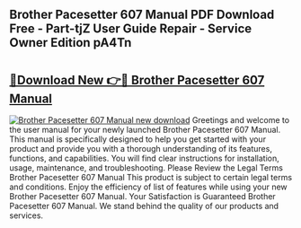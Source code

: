 ## Brother Pacesetter 607 Manual PDF Download Free - Part-tjZ User Guide Repair - Service Owner Edition pA4Tn

# <h2><a href="http://cf10256.oget.top/?id=Brother+Pacesetter+607+Manual">🔗Download New 👉🔴 Brother Pacesetter 607 Manual</a></h2>

[![Brother Pacesetter 607 Manual new download](https://i.imgur.com/5g1atiW.png)](http://cf10256.oget.top/?id=Brother+Pacesetter+607+Manual)
Greetings and welcome to the user manual for your newly launched Brother Pacesetter 607 Manual. This manual is specifically designed to help you get started with your product and provide you with a thorough understanding of its features, functions, and capabilities. You will find clear instructions for installation, usage, maintenance, and troubleshooting. Please Review the Legal Terms Brother Pacesetter 607 Manual This product is subject to certain legal terms and conditions. Enjoy the efficiency of list of features while using your new Brother Pacesetter 607 Manual. Your Satisfaction is Guaranteed Brother Pacesetter 607 Manual. We stand behind the quality of our products and services.
